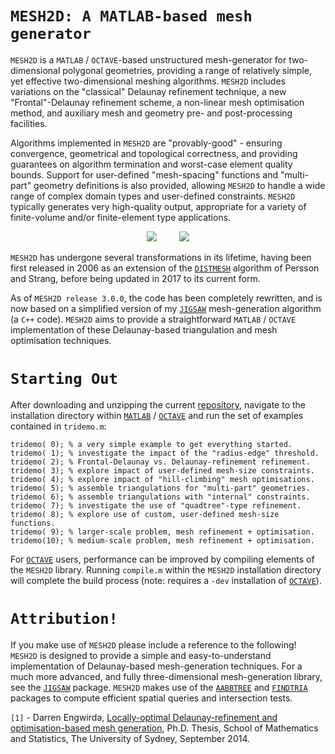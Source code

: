 # `MESH2D: A MATLAB-based mesh generator`

`MESH2D` is a `MATLAB` / `OCTAVE`-based unstructured mesh-generator for two-dimensional polygonal geometries, providing a range of relatively simple, yet effective two-dimensional meshing algorithms. `MESH2D` includes variations on the "classical" Delaunay refinement technique, a new "Frontal"-Delaunay refinement scheme, a non-linear mesh optimisation method, and auxiliary mesh and geometry pre- and post-processing facilities. 

Algorithms implemented in `MESH2D` are "provably-good" - ensuring convergence, geometrical and topological correctness, and providing guarantees on algorithm termination and worst-case element quality bounds. Support for user-defined "mesh-spacing" functions and "multi-part" geometry definitions is also provided, allowing `MESH2D` to handle a wide range of complex domain types and user-defined constraints. `MESH2D` typically generates very high-quality output, appropriate for a variety of finite-volume and/or finite-element type applications.

<p align="center">
  <img src = "../master/poly-data/lake-1-small.png"> &nbsp &nbsp &nbsp &nbsp
  <img src = "../master/poly-data/lake-2-small.png">
</p>

`MESH2D` has undergone several transformations in its lifetime, having been first released in 2006 as an extension of the <a href="http://persson.berkeley.edu/distmesh/">`DISTMESH`</a> algorithm of Persson and Strang, before being updated in 2017 to its current form.

As of `MESH2D release 3.0.0`, the code has been completely rewritten, and is now based on a simplified version of my <a href="https://github.com/dengwirda/jigsaw-matlab/">`JIGSAW`</a> mesh-generation algorithm (a `C++` code). `MESH2D` aims to provide a straightforward `MATLAB` / `OCTAVE` implementation of these Delaunay-based triangulation and mesh optimisation techniques. 


# `Starting Out`

After downloading and unzipping the current <a href="https://github.com/dengwirda/mesh2d/archive/master.zip">repository</a>, navigate to the installation directory within <a href="http://www.mathworks.com">`MATLAB`</a> / <a href="https://www.gnu.org/software/octave">`OCTAVE`</a> and run the set of examples contained in `tridemo.m`:
```
tridemo( 0); % a very simple example to get everything started.
tridemo( 1); % investigate the impact of the "radius-edge" threshold.
tridemo( 2); % Frontal-Delaunay vs. Delaunay-refinement refinement.
tridemo( 3); % explore impact of user-defined mesh-size constraints.
tridemo( 4); % explore impact of "hill-climbing" mesh optimisations.
tridemo( 5); % assemble triangulations for "multi-part" geometries.
tridemo( 6); % assemble triangulations with "internal" constraints.
tridemo( 7); % investigate the use of "quadtree"-type refinement.
tridemo( 8); % explore use of custom, user-defined mesh-size functions.
tridemo( 9); % larger-scale problem, mesh refinement + optimisation. 
tridemo(10); % medium-scale problem, mesh refinement + optimisation. 
```

For <a href="https://www.gnu.org/software/octave">`OCTAVE`</a> users, performance can be improved by compiling elements of the `MESH2D` library. Running `compile.m` within the `MESH2D` installation directory will complete the build process (note: requires a `-dev` installation of <a href="https://www.gnu.org/software/octave">`OCTAVE`</a>).


# `Attribution!`

If you make use of `MESH2D` please include a reference to the following! `MESH2D` is designed to provide a simple and easy-to-understand implementation of Delaunay-based mesh-generation techniques. For a much more advanced, and fully three-dimensional mesh-generation library, see the <a href="https://github.com/dengwirda/jigsaw-matlab/">`JIGSAW`</a> package. `MESH2D` makes use of the <a href="https://github.com/dengwirda/aabb-tree">`AABBTREE`</a> and <a href="https://github.com/dengwirda/find-tria">`FINDTRIA`</a> packages to compute efficient spatial queries and intersection tests. 

`[1]` - Darren Engwirda, <a href="http://hdl.handle.net/2123/13148">Locally-optimal Delaunay-refinement and optimisation-based mesh generation</a>, Ph.D. Thesis, School of Mathematics and Statistics, The University of Sydney, September 2014.
